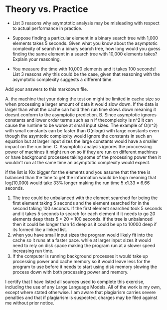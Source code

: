 # Theory vs. Practice

- List 3 reasons why asymptotic analysis may be misleading with respect to
  actual performance in practice.

- Suppose finding a particular element in a binary search tree with 1,000
  elements takes 5 seconds. Given what you know about the asymptotic complexity
  of search in a binary search tree, how long would you guess finding the same
  element in a search tree with 10,000 elements takes? Explain your reasoning.

- You measure the time with 10,000 elements and it takes 100 seconds! List 3
  reasons why this could be the case, given that reasoning with the asymptotic
  complexity suggests a different time.

Add your answers to this markdown file.

A. the machine that your doing the test on might be limited in cache size so when processing a larger amount of data it would slow down. If the data is larger than what the cache can hold then run time slows down meaning it doesnt conform to the asymptotic prediction.
B. Since asymptotic ignores constants and lower order terms such as n if thecomplexity is n^2 it can cause the runtime to be worse at small input sizes. The example of O(n^2) with small constants can be faster than  O(nlogn) with large constants even though the asymtotic complexity would ignore the constants in such an equation but at larger input sizes the large constants would have a smaller impact on the run time.
C. Asymptotic analysis ignores the proccessing power of machines it might run on so if they are run on different machines or have background processes taking some of the processing power then it wouldn't run at the same time an asymptotic complexity would expect.

 if the list is 10x bigger for the elements and you assume that the tree is balanced than the time to get the information would be logn meaning that log(10,000) would take 33% longer
 making the run time 5 x1.33 = 6.66 seconds.

1. The tree could be unbalanced with the element searched for being the first element taking 5 seconds and the element searched for in the second taking 100 seconds. If the first element searched took 5 seconds and it takes 5 seconds to search for each element if it needs to go 20 elements deep thats 5 * 20 = 100 seconds. if the tree is unbalanced then it could be longer than 14 deep as it could be up to 10000 deep if its formed like a linked list.
2. when you have small input sizes the program would likely fit into the cache so it runs at a faster pace. while at larger input sizes it would need to rely on disk space making the program run at a slower speed increasing run time.
3. If the computer is running background processes it would take up processing power and cache memory so it would leave less for the program to use before it needs to start using disk memory slowing the process down with both processing power and memory.
 


I certify that I have listed all sources used to complete this exercise, including the use of any Large Language Models. All of the work is my own, except where stated otherwise. I am aware that plagiarism carries severe penalties and that if plagiarism is suspected, charges may be filed against me without prior notice.
